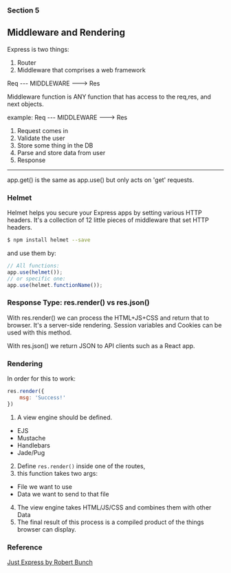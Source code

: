 ### Section 5

## Middleware and Rendering

Express is two things:
1. Router
2. Middleware that comprises a web framework

Req --- MIDDLEWARE ---> Res

Middleware function is ANY function that has access to the req,res, and next objects.

example:
Req --- MIDDLEWARE ---> Res

1. Request comes in
2. Validate the user
3. Store some thing in the DB
4. Parse and store data from user
5. Response

--- 

app.get() is the same as app.use() but only acts on 'get' requests.

### Helmet
Helmet helps you secure your Express apps by setting various HTTP headers.
It's a collection of 12 little pieces of middleware that set HTTP headers.

```bash
$ npm install helmet --save
```

and use them by:
```javascript
// All functions:
app.use(helmet());
// or specific one:
app.use(helmet.functionName());
```

### Response Type: res.render() vs res.json()
With res.render() we can process the HTML+JS+CSS and return that to browser.
It's a server-side rendering.
Session variables and Cookies can be used with this method. 


With res.json() we return JSON to API clients such as a React app.

### Rendering
In order for this to work:
```javascript
res.render({
    msg: 'Success!'
})
```

1. A view engine should be defined.
* EJS
* Mustache
* Handlebars
* Jade/Pug
2. Define ```res.render()``` inside one of the routes,
3. this function takes two args:
* File we want to use
* Data we want to send to that file
4. The view engine takes HTML/JS/CSS and combines them with other Data
5. The final result of this process is a compiled product of the things browser can display. 
    


### Reference
[Just Express by Robert Bunch](https://practifitraining.udemy.com/course/just-express-with-a-bunch-of-node-and-http-in-detail)